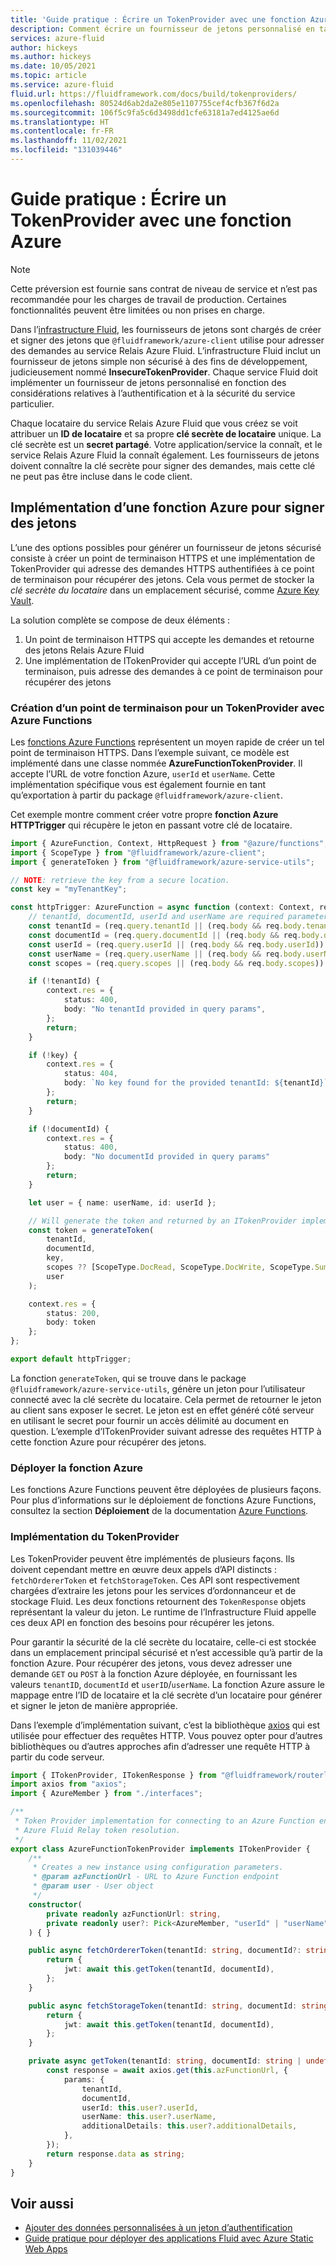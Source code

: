 ```yaml
---
title: 'Guide pratique : Écrire un TokenProvider avec une fonction Azure'
description: Comment écrire un fournisseur de jetons personnalisé en tant que fonction Azure et le déployer.
services: azure-fluid
author: hickeys
ms.author: hickeys
ms.date: 10/05/2021
ms.topic: article
ms.service: azure-fluid
fluid.url: https://fluidframework.com/docs/build/tokenproviders/
ms.openlocfilehash: 80524d6ab2da2e805e1107755cef4cfb367f6d2a
ms.sourcegitcommit: 106f5c9fa5c6d3498dd1cfe63181a7ed4125ae6d
ms.translationtype: HT
ms.contentlocale: fr-FR
ms.lasthandoff: 11/02/2021
ms.locfileid: "131039446"
---
```

# <a name="how-to-write-a-tokenprovider-with-an-azure-function"></a>Guide pratique : Écrire un TokenProvider avec une fonction Azure

> [!NOTE]
> Cette préversion est fournie sans contrat de niveau de service et n’est pas recommandée pour les charges de travail de production. Certaines fonctionnalités peuvent être limitées ou non prises en charge.

Dans l’[infrastructure Fluid](https://fluidframework.com/), les fournisseurs de jetons sont chargés de créer et signer des jetons que `@fluidframework/azure-client` utilise pour adresser des demandes au service Relais Azure Fluid. L’infrastructure Fluid inclut un fournisseur de jetons simple non sécurisé à des fins de développement, judicieusement nommé **InsecureTokenProvider**. Chaque service Fluid doit implémenter un fournisseur de jetons personnalisé en fonction des considérations relatives à l’authentification et à la sécurité du service particulier.

Chaque locataire du service Relais Azure Fluid que vous créez se voit attribuer un **ID de locataire** et sa propre **clé secrète de locataire** unique. La clé secrète est un **secret partagé**. Votre application/service la connaît, et le service Relais Azure Fluid la connaît également. Les fournisseurs de jetons doivent connaître la clé secrète pour signer des demandes, mais cette clé ne peut pas être incluse dans le code client.

## <a name="implement-an-azure-function-to-sign-tokens"></a>Implémentation d’une fonction Azure pour signer des jetons

L’une des options possibles pour générer un fournisseur de jetons sécurisé consiste à créer un point de terminaison HTTPS et une implémentation de TokenProvider qui adresse des demandes HTTPS authentifiées à ce point de terminaison pour récupérer des jetons. Cela vous permet de stocker la *clé secrète du locataire* dans un emplacement sécurisé, comme [Azure Key Vault](../../key-vault/general/overview.md).

La solution complète se compose de deux éléments :

1. Un point de terminaison HTTPS qui accepte les demandes et retourne des jetons Relais Azure Fluid
1. Une implémentation de ITokenProvider qui accepte l’URL d’un point de terminaison, puis adresse des demandes à ce point de terminaison pour récupérer des jetons

### <a name="create-an-endpoint-for-your-tokenprovider-using-azure-functions"></a>Création d’un point de terminaison pour un TokenProvider avec Azure Functions

Les [fonctions Azure Functions](../../azure-functions/functions-overview.md) représentent un moyen rapide de créer un tel point de terminaison HTTPS. Dans l’exemple suivant, ce modèle est implémenté dans une classe nommée **AzureFunctionTokenProvider**. Il accepte l’URL de votre fonction Azure, `userId` et `userName`. Cette implémentation spécifique vous est également fournie en tant qu’exportation à partir du package `@fluidframework/azure-client`.

Cet exemple montre comment créer votre propre **fonction Azure HTTPTrigger** qui récupère le jeton en passant votre clé de locataire.

```typescript
import { AzureFunction, Context, HttpRequest } from "@azure/functions";
import { ScopeType } from "@fluidframework/azure-client";
import { generateToken } from "@fluidframework/azure-service-utils";

// NOTE: retrieve the key from a secure location.
const key = "myTenantKey";

const httpTrigger: AzureFunction = async function (context: Context, req: HttpRequest): Promise<void> {
    // tenantId, documentId, userId and userName are required parameters
    const tenantId = (req.query.tenantId || (req.body && req.body.tenantId)) as string;
    const documentId = (req.query.documentId || (req.body && req.body.documentId)) as string;
    const userId = (req.query.userId || (req.body && req.body.userId)) as string;
    const userName = (req.query.userName || (req.body && req.body.userName)) as string;
    const scopes = (req.query.scopes || (req.body && req.body.scopes)) as ScopeType[];

    if (!tenantId) {
        context.res = {
            status: 400,
            body: "No tenantId provided in query params",
        };
        return;
    }

    if (!key) {
        context.res = {
            status: 404,
            body: `No key found for the provided tenantId: ${tenantId}`,
        };
        return;
    }

    if (!documentId) {
        context.res = {
            status: 400,
            body: "No documentId provided in query params"
        };
        return;
    }

    let user = { name: userName, id: userId };

    // Will generate the token and returned by an ITokenProvider implementation to use with the AzureClient.
    const token = generateToken(
        tenantId,
        documentId,
        key,
        scopes ?? [ScopeType.DocRead, ScopeType.DocWrite, ScopeType.SummaryWrite],
        user
    );

    context.res = {
        status: 200,
        body: token
    };
};

export default httpTrigger;
```

La fonction `generateToken`, qui se trouve dans le package `@fluidframework/azure-service-utils`, génère un jeton pour l’utilisateur connecté avec la clé secrète du locataire. Cela permet de retourner le jeton au client sans exposer le secret. Le jeton est en effet généré côté serveur en utilisant le secret pour fournir un accès délimité au document en question. L’exemple d’ITokenProvider suivant adresse des requêtes HTTP à cette fonction Azure pour récupérer des jetons.

### <a name="deploy-the-azure-function"></a>Déployer la fonction Azure

Les fonctions Azure Functions peuvent être déployées de plusieurs façons. Pour plus d’informations sur le déploiement de fonctions Azure Functions, consultez la section **Déploiement** de la documentation [Azure Functions](../../azure-functions/functions-continuous-deployment.md).

### <a name="implement-the-tokenprovider"></a>Implémentation du TokenProvider

Les TokenProvider peuvent être implémentés de plusieurs façons. Ils doivent cependant mettre en œuvre deux appels d’API distincts : `fetchOrdererToken` et `fetchStorageToken`. Ces API sont respectivement chargées d’extraire les jetons pour les services d’ordonnanceur et de stockage Fluid. Les deux fonctions retournent des `TokenResponse` objets représentant la valeur du jeton. Le runtime de l’Infrastructure Fluid appelle ces deux API en fonction des besoins pour récupérer les jetons.


Pour garantir la sécurité de la clé secrète du locataire, celle-ci est stockée dans un emplacement principal sécurisé et n’est accessible qu’à partir de la fonction Azure. Pour récupérer des jetons, vous devez adresser une demande `GET` ou `POST` à la fonction Azure déployée, en fournissant les valeurs `tenantID`, `documentId` et `userID`/`userName`. La fonction Azure assure le mappage entre l’ID de locataire et la clé secrète d’un locataire pour générer et signer le jeton de manière appropriée.

Dans l’exemple d’implémentation suivant, c’est la bibliothèque [axios](https://www.npmjs.com/package/axios) qui est utilisée pour effectuer des requêtes HTTP. Vous pouvez opter pour d’autres bibliothèques ou d’autres approches afin d’adresser une requête HTTP à partir du code serveur.

```typescript
import { ITokenProvider, ITokenResponse } from "@fluidframework/routerlicious-driver";
import axios from "axios";
import { AzureMember } from "./interfaces";

/**
 * Token Provider implementation for connecting to an Azure Function endpoint for
 * Azure Fluid Relay token resolution.
 */
export class AzureFunctionTokenProvider implements ITokenProvider {
    /**
     * Creates a new instance using configuration parameters.
     * @param azFunctionUrl - URL to Azure Function endpoint
     * @param user - User object
     */
    constructor(
        private readonly azFunctionUrl: string,
        private readonly user?: Pick<AzureMember, "userId" | "userName" | "additionalDetails">,
    ) { }

    public async fetchOrdererToken(tenantId: string, documentId?: string): Promise<ITokenResponse> {
        return {
            jwt: await this.getToken(tenantId, documentId),
        };
    }

    public async fetchStorageToken(tenantId: string, documentId: string): Promise<ITokenResponse> {
        return {
            jwt: await this.getToken(tenantId, documentId),
        };
    }

    private async getToken(tenantId: string, documentId: string | undefined): Promise<string> {
        const response = await axios.get(this.azFunctionUrl, {
            params: {
                tenantId,
                documentId,
                userId: this.user?.userId,
                userName: this.user?.userName,
                additionalDetails: this.user?.additionalDetails,
            },
        });
        return response.data as string;
    }
}
```
## <a name="see-also"></a>Voir aussi

- [Ajouter des données personnalisées à un jeton d’authentification](connect-fluid-azure-service.md#adding-custom-data-to-tokens)
- [Guide pratique pour déployer des applications Fluid avec Azure Static Web Apps](deploy-fluid-static-web-apps.md)

